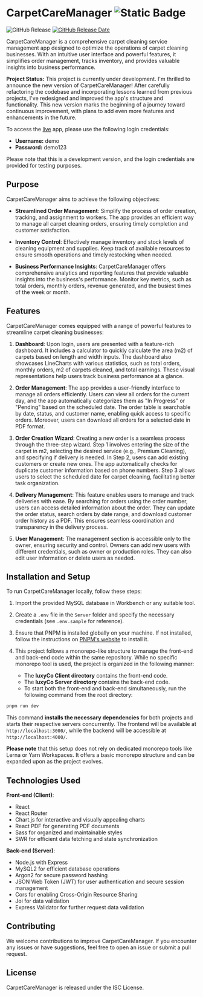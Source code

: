 # CarpetCareManager ![Static Badge](https://img.shields.io/badge/Online-https%3A%2F%2Fcarpetcaremanager.onrender.com%2F-%23da0063?style=flat-square&logoSize=autp&link=https%3A%2F%2Fcarpetcaremanager.onrender.com%2F) 
![GitHub Release](https://img.shields.io/github/v/release/denigogov/CarpetCareManager) [![GitHub Release Date](https://img.shields.io/github/release-date/denigogov/CarpetCareManager) ](https://carpetcaremanager.onrender.com/) 

 
CarpetCareManager is a comprehensive carpet cleaning service management app designed to optimize the operations of carpet cleaning businesses. With an intuitive user interface and powerful features, it simplifies order management, tracks inventory, and provides valuable insights into business performance.

**Project Status:**  This project is currently under development. I'm thrilled to announce the new version of CarpetCareManager! After carefully refactoring the codebase and incorporating lessons learned from previous projects, I've redesigned and improved the app's structure and functionality. This new version marks the beginning of a journey toward continuous improvement, with plans to add even more features and enhancements in the future.





To access the  [live](https://carpetcaremanager.onrender.com/) app, please use the following login credentials:

- **Username:** demo
- **Password:** demo123

Please note that this is a development version, and the login credentials are provided for testing purposes.

## Purpose

CarpetCareManager aims to achieve the following objectives:

- **Streamlined Order Management**: Simplify the process of order creation, tracking, and assignment to workers. The app provides an efficient way to manage all carpet cleaning orders, ensuring timely completion and customer satisfaction.

- **Inventory Control**: Effectively manage inventory and stock levels of cleaning equipment and supplies. Keep track of available resources to ensure smooth operations and timely restocking when needed.

- **Business Performance Insights**: CarpetCareManager offers comprehensive analytics and reporting features that provide valuable insights into the business's performance. Monitor key metrics, such as total orders, monthly orders, revenue generated, and the busiest times of the week or month.

## Features

CarpetCareManager comes equipped with a range of powerful features to streamline carpet cleaning businesses:

1. **Dashboard**: Upon login, users are presented with a feature-rich dashboard. It includes a calculator to quickly calculate the area (m2) of carpets based on length and width inputs. The dashboard also showcases LineCharts with various statistics, such as total orders, monthly orders, m2 of carpets cleaned, and total earnings. These visual representations help users track business performance at a glance.

2. **Order Management**: The app provides a user-friendly interface to manage all orders efficiently. Users can view all orders for the current day, and the app automatically categorizes them as "In Progress" or "Pending" based on the scheduled date. The order table is searchable by date, status, and customer name, enabling quick access to specific orders. Moreover, users can download all orders for a selected date in PDF format.

3. **Order Creation Wizard**: Creating a new order is a seamless process through the three-step wizard. Step 1 involves entering the size of the carpet in m2, selecting the desired service (e.g., Premium Cleaning), and specifying if delivery is needed. In Step 2, users can add existing customers or create new ones. The app automatically checks for duplicate customer information based on phone numbers. Step 3 allows users to select the scheduled date for carpet cleaning, facilitating better task organization.

4. **Delivery Management**: This feature enables users to manage and track deliveries with ease. By searching for orders using the order number, users can access detailed information about the order. They can update the order status, search orders by date range, and download customer order history as a PDF. This ensures seamless coordination and transparency in the delivery process.

5. **User Management**: The management section is accessible only to the owner, ensuring security and control. Owners can add new users with different credentials, such as owner or production roles. They can also edit user information or delete users as needed.

## Installation and Setup

To run CarpetCareManager locally, follow these steps:

1. Import the provided MySQL database in Workbench or any suitable tool.

2. Create a `.env` file in the `Server` folder and specify the necessary credentials (see `.env.sample` for reference).

3. Ensure that PNPM is installed globally on your machine. If not installed, follow the instructions on [PNPM's website](https://pnpm.io/) to install it.

4. This project follows a monorepo-like structure to manage the front-end and back-end code within the same repository. While no specific monorepo tool is used, the project is organized in the following manner:
   - The **luxyCo Client directory** contains the front-end code.
   - The **luxyCo Server directory** contains the back-end code.
   - To start both the front-end and back-end simultaneously, run the following command from the root directory:

```bash
pnpm run dev
```

This command **installs the necessary dependencies** for both projects and starts their respective servers concurrently.
The frontend will be available at `http://localhost:3000/`, while the backend will be accessible at `http://localhost:4000/`.

**Please note** that this setup does not rely on dedicated monorepo tools like Lerna or Yarn Workspaces. It offers a basic monorepo structure and can be expanded upon as the project evolves.

## Technologies Used

**Front-end (Client)**:

- React
- React Router
- Chart.js for interactive and visually appealing charts
- React PDF for generating PDF documents
- Sass for organized and maintainable styles
- SWR for efficient data fetching and state synchronization

**Back-end (Server)**:

- Node.js with Express
- MySQL2 for efficient database operations
- Argon2 for secure password hashing
- JSON Web Token (JWT) for user authentication and secure session management
- Cors for enabling Cross-Origin Resource Sharing
- Joi for data validation
- Express Validator for further request data validation

## Contributing

We welcome contributions to improve CarpetCareManager. If you encounter any issues or have suggestions, feel free to open an issue or submit a pull request.

## License

CarpetCareManager is released under the ISC License.
